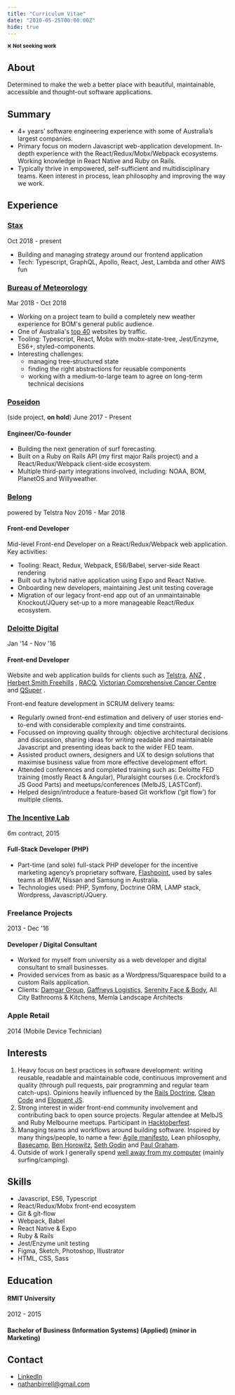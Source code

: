 ```yaml
---
title: "Curriculum Vitae"
date: "2010-05-25T00:00:00Z"
hide: true
---
```


<small>❌ **Not seeking work**</small>
<!-- Available full-time from: **July 2018**. -->

About
-----

Determined to make the web a better place with beautiful, maintainable, accessible and thought-out software applications.

Summary
-------

*   4+ years’ software engineering experience with some of Australia’s largest companies.
*   Primary focus on modern Javascript web-application development. In-depth experience with the React/Redux/Mobx/Webpack ecosystems. Working knowledge in React Native and Ruby on Rails.
*   Typically thrive in empowered, self-sufficient and multidisciplinary teams. Keen interest in process, lean philosophy and improving the way we work.

Experience
----------

### [Stax](https://stax.io/)
Oct 2018 - present

* Building and managing strategy around our frontend application
* Tech: Typescript, GraphQL, Apollo, React, Jest, Lambda and other AWS fun

### [Bureau of Meteorology](https://beta.weather.bom.gov.au/)
Mar 2018 - Oct 2018

* Working on a project team to build a completely new weather experience for BOM's general public audience.
* One of Australia's [top 40](https://www.alexa.com/topsites/countries/AU) websites by traffic.
* Tooling: Typescript, React, Mobx with mobx-state-tree, Jest/Enzyme, ES6+, styled-components.
* Interesting challenges:
    * managing tree-structured state
    * finding the right abstractions for reusable components
    * working with a medium-to-large team to agree on long-term technical decisions


### [Poseidon](http://surfposeidon.io)
(side project, **on hold**)
June 2017 - Present

#### Engineer/Co-founder

*   Building the next generation of surf forecasting.
*   Built on a Ruby on Rails API (my first major Rails project) and a React/Redux/Webpack client-side ecosystem.
*   Multiple third-party integrations involved, including: NOAA, BOM, PlanetOS and Willyweather.

### [Belong](https://www.belong.com.au)
powered by Telstra
Nov 2016 - Mar 2018

#### Front-end Developer

Mid-level Front-end Developer on a React/Redux/Webpack web application. Key activities:

*   Tooling: React, Redux, Webpack, ES6/Babel, server-side React rendering
*   Built out a hybrid native application using Expo and React Native.
*   Onboarding new developers, maintaining Jest unit testing coverage
*   Migration of our legacy front-end app out of an unmaintainable Knockout/JQuery set-up to a more manageable React/Redux ecosystem.

### [Deloitte Digital](http://www.deloittedigital.com/au/work)
Jan '14 - Nov '16

#### Front-end Developer

Website and web application builds for clients such as [Telstra](https://www.telstra.com.au), [ANZ](https://www.anz.com.au/personal/) , [Herbert Smith Freehills](https://www.herbertsmithfreehills.com) , [RACQ](https://www.racq.com.au), [Victorian Comprehensive Cancer Centre](https://conexus.victorianccc.org.au) and [QSuper](https://qsuper.qld.gov.au) .

Front-end feature development in SCRUM delivery teams:

*   Regularly owned front-end estimation and delivery of user stories end-to-end with considerable complexity and time constraints.
*   Focussed on improving quality through: objective architectural decisions and discussion, sharing ideas for writing readable and maintainable Javascript and presenting ideas back to the wider FED team.
*   Assisted product owners, designers and UX to design solutions that maximise business value from more effective development effort.
*   Attended conferences and completed training such as: Deloitte FED training (mostly React & Angular), Pluralsight courses (i.e. Crockford’s JS Good Parts) and meetups/conferences (MelbJS, LASTConf).
*   Helped design/introduce a feature-based Git workflow (‘git flow’) for multiple clients.

### [The Incentive Lab](http://www.theincentivelab.com)
6m contract, 2015

#### Full-Stack Developer (PHP)

*   Part-time (and sole) full-stack PHP developer for the incentive marketing agency’s proprietary software, [Flashpoint](www.theflashpointapp.com), used by sales teams at BMW, Nissan and Samsung in Australia.
*   Technologies used: PHP, Symfony, Doctrine ORM, LAMP stack, Wordpress, Javascript/JQuery.

### Freelance Projects
2013 - Dec '16

#### Developer / Digital Consultant

*   Worked for myself from university as a web developer and digital consultant to small businesses.
*   Provided services from as basic as a Wordpress/Squarespace build to a custom Rails application.
*   Clients: [Damgar Group](http://damgargroup.com.au/), [Gaffneys Logistics](http://gaffneys.com.au/), [Serenity Face & Body](http://serenityfaceandbody.com.au/), All City Bathrooms & Kitchens, Memla Landscape Architects

### Apple Retail
2014 (Mobile Device Technician)


Interests
---------

1.  Heavy focus on best practices in software development: writing reusable, readable and maintainable code, continuous improvement and quality (through pull requests, pair programming and regular team catch-ups). Opinions heavily influenced by the [Rails Doctrine](http://rubyonrails.org/doctrine/), [Clean Code](https://www.amazon.com/Clean-Code-Handbook-Software-Craftsmanship/dp/0132350882) and [Eloquent JS](http://eloquentjavascript.net/).
2.  Strong interest in wider front-end community involvement and contributing back to open source projects. Regular attendee at MelbJS and Ruby Melbourne meetups. Participant in [Hacktoberfest](https://hacktoberfest.digitalocean.com/).
3.  Managing teams and workflows around building software. Inspired by many things/people, to name a few: [Agile manifesto](http://agilemanifesto.org/), Lean philosophy, [Basecamp](https://m.signalvnoise.com/), [Ben Horowitz](https://www.amazon.com/Hard-Thing-About-Things-Building/dp/0062273205), [Seth Godin](http://sethgodin.typepad.com/) and [Paul Graham](http://www.paulgraham.com/articles.html).
4.  Outside of work I generally spend [well away from my computer](https://instagram.com/nathanbirrell) (mainly surfing/camping).


Skills
------

*   Javascript, ES6, Typescript
*   React/Redux/Mobx front-end ecosystem
*   Git & git-flow
*   Webpack, Babel
*   React Native & Expo
*   Ruby & Rails
*   Jest/Enzyme unit testing
*   Figma, Sketch, Photoshop, Illustrator
*   HTML, CSS, Sass


Education
---------

#### RMIT University

2012 - 2015

#### Bachelor of Business (Information Systems) (Applied) (minor in Marketing)

Contact
--------------

*   [LinkedIn](https://www.linkedin.com/in/nathanbirrell)
*   [nathanbirrell@gmail.com](mailto:nathanbirrell@gmail.com)